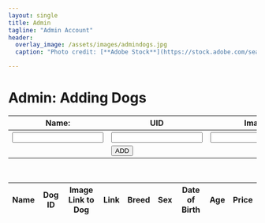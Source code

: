 ```yaml
---
layout: single
title: Admin
tagline: "Admin Account"
header:
  overlay_image: /assets/images/admindogs.jpg
  caption: "Photo credit: [**Adobe Stock**](https://stock.adobe.com/search/images?k=dog+banner)"

---
```

<h1>Admin: Adding Dogs</h1>
<div>
  <form class="dogData">
    <table style="border:none;">
      <tr id="q">
        <th>Name:</th>
        <th>UID</th>
        <th>Image</th>
        <th>Link</th>
        <th>Breed</th>
        <th>Sex</th>
        <th>Date of Birth</th>
        <th>Price</th>
      </tr>
      <tr id="input">
        <th><input type="text" id="name" required></th>
        <th><input type="number" id="uid" required/></th>
        <th><input type="url" id="image" required/></th>
        <th><input type="url" id="link" required/></th>
        <th><input type="text" id="breed" required/></th>
        <th><input type="text" id="sex" required/></th>
        <th><input type="text" id="dob" required/></th>
        <th><input type="text" id="price" required/></th>
      </tr>
      <tr>
        <td></td>
        <td>
          <button class="add" type="button" onclick="addData()">
            ADD
          </button>
        </td>
      </tr>
    </table>
  </form>
</div>
<br>


<table>
  <thead>
  <tr>
    <th>Name</th>
    <th>Dog ID</th>
    <th>Image Link to Dog</th>
    <th>Link</th>
    <th>Breed</th>
    <th>Sex</th>
    <th>Date of Birth</th>
    <th>Age</th>
    <th>Price</th>
  </tr>
  </thead>
  <tbody id="newdog">
    <!-- javascript generated data -->
  </tbody>
</table>

<script>
  // prepare HTML result container for new output
  const resultContainer = document.getElementById("newdog");
  // prepare URL's to allow easy switch from deployment and localhost
  const url = "http://127.0.0.1:8332/api/users/"
  // const url = "https://fluffyfriendfinder.nighthawkcodingsociety.com/api/users/"
  const create_fetch = url + '/create';
  const read_fetch = url + "/";

  // Load users on page entry
  read_users();


  // Display User Table, data is fetched from Backend Database
  function read_users() {
    // prepare fetch options
    const read_options = {
      method: 'GET', // *GET, POST, PUT, DELETE, etc.
      mode: 'cors', // no-cors, *cors, same-origin
      cache: 'default', // *default, no-cache, reload, force-cache, only-if-cached
      credentials: 'omit', // include, *same-origin, omit
      headers: {
        'Content-Type': 'application/json'
      },
    };

    // fetch the data from API
    fetch(read_fetch, read_options)
      // response is a RESTful "promise" on any successful fetch
      .then(response => {
        // check for response errors
        if (response.status !== 200) {
            const errorMsg = 'Database read error: ' + response.status;
            console.log(errorMsg);
            const tr = document.createElement("tr");
            const td = document.createElement("td");
            td.innerHTML = errorMsg;
            tr.appendChild(td);
            resultContainer.appendChild(tr);
            return;
        }
        // valid response will have json data
        response.json().then(data => {
            console.log(data);
            for (let row in data) {
              console.log(data[row]);
              add_row(data[row]);
            }
        })
    })
    // catch fetch errors (ie ACCESS to server blocked)
    .catch(err => {
      console.error(err);
      const tr = document.createElement("tr");
      const td = document.createElement("td");
      td.innerHTML = err;
      tr.appendChild(td);
      resultContainer.appendChild(tr);
    });
  }

  function create_user(name, uid, image, link, breed, sex, dob, price){
    const body = {
        name: name,
        uid: uid,
        image: image,
        link: link, 
        breed: breed,
        sex: sex,
        dob: dob,
        price: price
    };
    const requestOptions = {
        method: 'POST',
        body: JSON.stringify(body),
        headers: {
            "content-type": "application/json",
            'Authorization': 'Bearer my-token',
        },
    };

    // URL for Create API
    // Fetch API call to the database to create a new user
    fetch(create_fetch, requestOptions)
      .then(response => {
        if (response.status !== 200) {
          const errorMsg = 'Database create error: ' + response.status;
          console.log(errorMsg);
          const tr = document.createElement("tr");
          const td = document.createElement("td");
          td.innerHTML = errorMsg;
          tr.appendChild(td);
          resultContainer.appendChild(tr);
          return;
        }
        // response contains valid result
        response.json().then(data => {
            console.log(data);
            add_row(data);
        })
    })
  }

  function add_row(data) {
    const tr = document.createElement("tr");
    const name = document.createElement("td");
    const image = document.createElement("td");
    const link = document.createElement("td");
    const uid = document.createElement("td");
    const breed = document.createElement("td");
    const sex = document.createElement("td");
    const dob = document.createElement("td");
    const age = document.createElement("td");
    const price = document.createElement("td");
    // obtain data that is specific to the API
    name.innerHTML = data.name;
    image.innerHTML = data.image;
    link.innerHTML = data.link;
    uid.innerHTML = data.uid;  
    breed.innerHTML = data.breed;
    sex.innerHTML = data.sex;
    dob.innerHTML = data.dob; 
    price.innerHTML = data.price; 
    age.innerHTML = data.age; 
    console.log(data)
    // add HTML to container
	tr.appendChild(name);
    tr.appendChild(uid);
    tr.appendChild(image);
    tr.appendChild(link);
    tr.appendChild(breed);
    tr.appendChild(sex);
    tr.appendChild(dob);
    tr.appendChild(age);
    tr.appendChild(price);

    resultContainer.appendChild(tr);
  }

function addData(){
  console.log(document.getElementById("name"));
  console.log(document.getElementById("uid"));
  console.log(document.getElementById("image"));
  console.log(document.getElementById("link"));
  console.log(document.getElementById("breed"));
  console.log(document.getElementById("sex"));
  console.log(document.getElementById("dob"));
//   console.log(document.getElementById("age"));
  console.log(document.getElementById("price"));

  if (document.getElementById("name").value && document.getElementById("uid").value && document.getElementById("image").value && document.getElementById("link").value && document.getElementById("breed").value && document.getElementById("sex").value && document.getElementById("dob").value) {
    myData = {
      "name": document.getElementById("name").value, 
      "uid": document.getElementById("uid").value, 
      "image": document.getElementById("image").value, 
      "link": document.getElementById("link").value, 
      "breed": document.getElementById("breed").value,
      "sex": document.getElementById("sex").value,
      "dob": document.getElementById("dob").value, 
      "price": document.getElementById("price").value
    };
    add_row(myData);
    //alert("before post");
    create_user(myData.name, myData.uid, myData.image, myData.link, myData.breed, myData.sex, myData.dob, myData.price, myData.age);
    //alert("after post");
  }
}

</script>